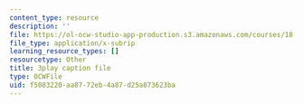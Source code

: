 ```yaml
---
content_type: resource
description: ''
file: https://ol-ocw-studio-app-production.s3.amazonaws.com/courses/18-01sc-single-variable-calculus-fall-2010/f5083220aa8772eb4a87d25a873623ba_kCPVBl953eY.srt
file_type: application/x-subrip
learning_resource_types: []
resourcetype: Other
title: 3play caption file
type: OCWFile
uid: f5083220-aa87-72eb-4a87-d25a873623ba
---
```

